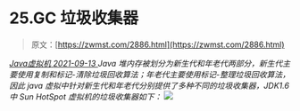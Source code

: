 <!--yml
category: 未分类
date: 0001-01-01 00:00:00
--->

# 25.GC 垃圾收集器

> 原文：[https://zwmst.com/2886.html](https://zwmst.com/2886.html)

   [ *Java虚拟机* ](https://zwmst.com/java%e8%99%9a%e6%8b%9f%e6%9c%ba)*[ <time datetime="2021-09-14T00:16:35+08:00"> 2021-09-13 </time> ](https://zwmst.com/2886.html)  Java 堆内存被划分为新生代和年老代两部分，新生代主要使用复制和标记-清除垃圾回收算法；年老代主要使用标记-整理垃圾回收算法，因此 java 虚拟中针对新生代和年老代分别提供了多种不同的垃圾收集器，JDK1.6 中 Sun HotSpot 虚拟机的垃圾收集器如下：
![](img/f25e94d3fb8a3bf838dc028387f1c737.png)*